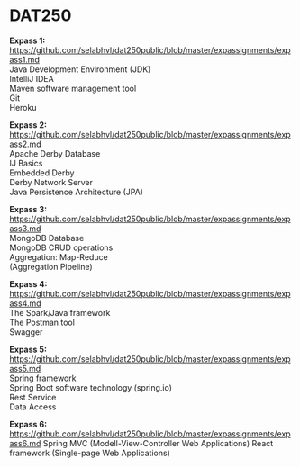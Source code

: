 # DAT250
**Expass 1:**  
https://github.com/selabhvl/dat250public/blob/master/expassignments/expass1.md  
Java Development Environment (JDK)  
IntelliJ IDEA  
Maven software management tool  
Git  
Heroku  

**Expass 2:**  
https://github.com/selabhvl/dat250public/blob/master/expassignments/expass2.md  
Apache Derby Database  
IJ Basics  
Embedded Derby  
Derby Network Server  
Java Persistence Architecture (JPA)  

**Expass 3:**  
https://github.com/selabhvl/dat250public/blob/master/expassignments/expass3.md  
MongoDB Database  
MongoDB CRUD operations  
Aggregation: Map-Reduce  
(Aggregation Pipeline)  

**Expass 4:**  
https://github.com/selabhvl/dat250public/blob/master/expassignments/expass4.md  
The Spark/Java framework  
The Postman tool  
Swagger  

**Expass 5:**  
https://github.com/selabhvl/dat250public/blob/master/expassignments/expass5.md  
Spring framework  
Spring Boot software technology (spring.io)  
Rest Service  
Data Access  

**Expass 6:**  
https://github.com/selabhvl/dat250public/blob/master/expassignments/expass6.md
Spring MVC (Modell-View-Controller Web Applications)
React framework (Single-page Web Applications)
